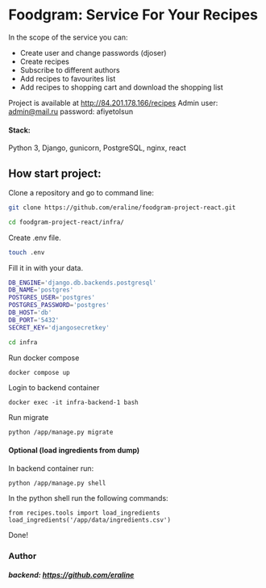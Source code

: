 # Foodgram: Service For Your Recipes

In the scope of the service you can:
- Create user and change passwords (djoser)
- Create recipes
- Subscribe to different authors
- Add recipes to favourites list
- Add recipes to shopping cart and download the shopping list

Project is available at http://84.201.178.166/recipes
Admin user: admin@mail.ru
password: afiyetolsun


#### Stack: 
Python 3, Django, gunicorn, PostgreSQL, nginx, react

## How start project:

Clone a repository and go to command line:

```sh
git clone https://github.com/eraline/foodgram-project-react.git
```

```sh
cd foodgram-project-react/infra/
```

Create .env file.

```sh
touch .env
```

Fill it in with your data. 

```sh
DB_ENGINE='django.db.backends.postgresql'
DB_NAME='postgres'
POSTGRES_USER='postgres'
POSTGRES_PASSWORD='postgres'
DB_HOST='db'
DB_PORT='5432'
SECRET_KEY='djangosecretkey'
```

```sh
cd infra
```

Run docker compose

```sh
docker compose up
```

Login to backend container

```
docker exec -it infra-backend-1 bash
```

Run migrate

```
python /app/manage.py migrate
```

#### Optional (load ingredients from dump)

In backend container run:
```
python /app/manage.py shell
```
In the python shell run the following commands:
```
from recipes.tools import load_ingredients
load_ingredients('/app/data/ingredients.csv')
```

Done!

### Author
##### backend: https://github.com/eraline
